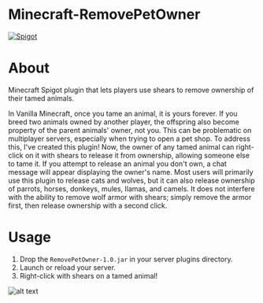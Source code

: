 # Minecraft-RemovePetOwner
[![Spigot](https://cdn.jsdelivr.net/npm/@intergrav/devins-badges@3/assets/cozy/supported/spigot_vector.svg)](https://www.spigotmc.org/resources/removepetowner.120676/)

# About
Minecraft Spigot plugin that lets players use shears to remove ownership of their tamed animals.

In Vanilla Minecraft, once you tame an animal, it is yours forever. If you breed two animals owned by another player, the offspring also become property of the parent animals' owner, not you. This can be problematic on multiplayer servers, especially when trying to open a pet shop. To address this, I've created this plugin! Now, the owner of any tamed animal can right-click on it with shears to release it from ownership, allowing someone else to tame it. If you attempt to release an animal you don't own, a chat message will appear displaying the owner's name. Most users will primarily use this plugin to release cats and wolves, but it can also release ownership of parrots, horses, donkeys, mules, llamas, and camels. It does not interfere with the ability to remove wolf armor with shears; simply remove the armor first, then release ownership with a second click.

# Usage
1. Drop the `RemovePetOwner-1.0.jar` in your server plugins directory.
2. Launch or reload your server.
3. Right-click with shears on a tamed animal!

![alt text](https://i.ibb.co/DDGWJLR/2024-11-08-16-52-37.png)

